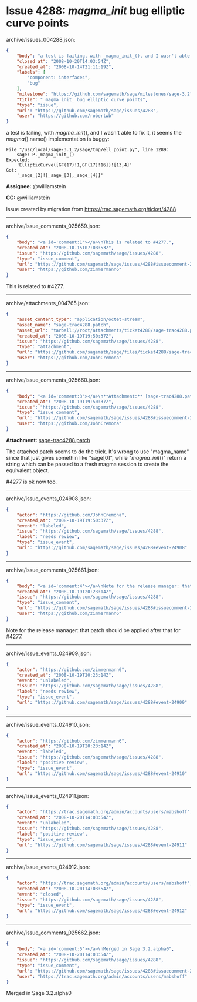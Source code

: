 # Issue 4288: _magma_init_ bug elliptic curve points

archive/issues_004288.json:
```json
{
    "body": "a test is failing, with _magma_init_(), and I wasn't able to fix it, it seems the _magma_().name() implementation is buggy:\n\n```\nFile \"/usr/local/sage-3.1.2/sage/tmp/ell_point.py\", line 1289:\n    sage: P._magma_init_()\nExpected:\n    'EllipticCurve([GF(17)!1,GF(17)!16])![13,4]'\nGot:\n    '_sage_[2]![_sage_[3],_sage_[4]]'\n```\n\n**Assignee:** @williamstein\n\n**CC:**  @williamstein\n\nIssue created by migration from https://trac.sagemath.org/ticket/4288\n\n",
    "closed_at": "2008-10-20T14:03:54Z",
    "created_at": "2008-10-14T21:11:19Z",
    "labels": [
        "component: interfaces",
        "bug"
    ],
    "milestone": "https://github.com/sagemath/sage/milestones/sage-3.2",
    "title": "_magma_init_ bug elliptic curve points",
    "type": "issue",
    "url": "https://github.com/sagemath/sage/issues/4288",
    "user": "https://github.com/robertwb"
}
```
a test is failing, with _magma_init_(), and I wasn't able to fix it, it seems the _magma_().name() implementation is buggy:

```
File "/usr/local/sage-3.1.2/sage/tmp/ell_point.py", line 1289:
    sage: P._magma_init_()
Expected:
    'EllipticCurve([GF(17)!1,GF(17)!16])![13,4]'
Got:
    '_sage_[2]![_sage_[3],_sage_[4]]'
```

**Assignee:** @williamstein

**CC:**  @williamstein

Issue created by migration from https://trac.sagemath.org/ticket/4288





---

archive/issue_comments_025659.json:
```json
{
    "body": "<a id='comment:1'></a>\nThis is related to #4277.",
    "created_at": "2008-10-15T07:08:53Z",
    "issue": "https://github.com/sagemath/sage/issues/4288",
    "type": "issue_comment",
    "url": "https://github.com/sagemath/sage/issues/4288#issuecomment-25659",
    "user": "https://github.com/zimmermann6"
}
```

<a id='comment:1'></a>
This is related to #4277.



---

archive/attachments_004765.json:
```json
{
    "asset_content_type": "application/octet-stream",
    "asset_name": "sage-trac4288.patch",
    "asset_url": "tarball://root/attachments/ticket4288/sage-trac4288.patch",
    "created_at": "2008-10-19T19:50:37Z",
    "issue": "https://github.com/sagemath/sage/issues/4288",
    "type": "attachment",
    "url": "https://github.com/sagemath/sage/files/ticket4288/sage-trac4288.patch",
    "user": "https://github.com/JohnCremona"
}
```



---

archive/issue_comments_025660.json:
```json
{
    "body": "<a id='comment:3'></a>\n**Attachment:** [sage-trac4288.patch](https://github.com/sagemath/sage/files/ticket4288/sage-trac4288.patch)\n\nThe attached patch seems to do the trick.  It's wrong to use \"magma_name\" since that just gives somethin like \"sage[0]\", while \"_magma_init_()\" return a string which can be passed to a fresh magma session to create the equivalent object.\n\n#4277 is ok now too.",
    "created_at": "2008-10-19T19:50:37Z",
    "issue": "https://github.com/sagemath/sage/issues/4288",
    "type": "issue_comment",
    "url": "https://github.com/sagemath/sage/issues/4288#issuecomment-25660",
    "user": "https://github.com/JohnCremona"
}
```

<a id='comment:3'></a>
**Attachment:** [sage-trac4288.patch](https://github.com/sagemath/sage/files/ticket4288/sage-trac4288.patch)

The attached patch seems to do the trick.  It's wrong to use "magma_name" since that just gives somethin like "sage[0]", while "_magma_init_()" return a string which can be passed to a fresh magma session to create the equivalent object.

#4277 is ok now too.



---

archive/issue_events_024908.json:
```json
{
    "actor": "https://github.com/JohnCremona",
    "created_at": "2008-10-19T19:50:37Z",
    "event": "labeled",
    "issue": "https://github.com/sagemath/sage/issues/4288",
    "label": "needs review",
    "type": "issue_event",
    "url": "https://github.com/sagemath/sage/issues/4288#event-24908"
}
```



---

archive/issue_comments_025661.json:
```json
{
    "body": "<a id='comment:4'></a>\nNote for the release manager: that patch should be applied after that for #4277.",
    "created_at": "2008-10-19T20:23:14Z",
    "issue": "https://github.com/sagemath/sage/issues/4288",
    "type": "issue_comment",
    "url": "https://github.com/sagemath/sage/issues/4288#issuecomment-25661",
    "user": "https://github.com/zimmermann6"
}
```

<a id='comment:4'></a>
Note for the release manager: that patch should be applied after that for #4277.



---

archive/issue_events_024909.json:
```json
{
    "actor": "https://github.com/zimmermann6",
    "created_at": "2008-10-19T20:23:14Z",
    "event": "unlabeled",
    "issue": "https://github.com/sagemath/sage/issues/4288",
    "label": "needs review",
    "type": "issue_event",
    "url": "https://github.com/sagemath/sage/issues/4288#event-24909"
}
```



---

archive/issue_events_024910.json:
```json
{
    "actor": "https://github.com/zimmermann6",
    "created_at": "2008-10-19T20:23:14Z",
    "event": "labeled",
    "issue": "https://github.com/sagemath/sage/issues/4288",
    "label": "positive review",
    "type": "issue_event",
    "url": "https://github.com/sagemath/sage/issues/4288#event-24910"
}
```



---

archive/issue_events_024911.json:
```json
{
    "actor": "https://trac.sagemath.org/admin/accounts/users/mabshoff",
    "created_at": "2008-10-20T14:03:54Z",
    "event": "unlabeled",
    "issue": "https://github.com/sagemath/sage/issues/4288",
    "label": "positive review",
    "type": "issue_event",
    "url": "https://github.com/sagemath/sage/issues/4288#event-24911"
}
```



---

archive/issue_events_024912.json:
```json
{
    "actor": "https://trac.sagemath.org/admin/accounts/users/mabshoff",
    "created_at": "2008-10-20T14:03:54Z",
    "event": "closed",
    "issue": "https://github.com/sagemath/sage/issues/4288",
    "type": "issue_event",
    "url": "https://github.com/sagemath/sage/issues/4288#event-24912"
}
```



---

archive/issue_comments_025662.json:
```json
{
    "body": "<a id='comment:5'></a>\nMerged in Sage 3.2.alpha0",
    "created_at": "2008-10-20T14:03:54Z",
    "issue": "https://github.com/sagemath/sage/issues/4288",
    "type": "issue_comment",
    "url": "https://github.com/sagemath/sage/issues/4288#issuecomment-25662",
    "user": "https://trac.sagemath.org/admin/accounts/users/mabshoff"
}
```

<a id='comment:5'></a>
Merged in Sage 3.2.alpha0
